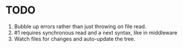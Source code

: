 TODO
====

1. Bubble up errors rather than just throwing on file read.
2. #1 requires synchronous read and a next syntax, like in middleware
3. Watch files for changes and auto-update the tree.

